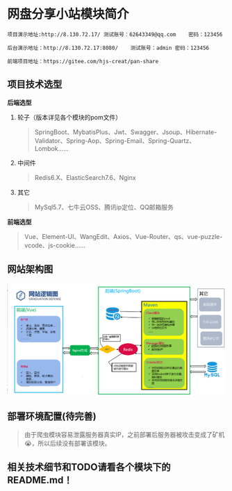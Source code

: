 # 网盘分享小站模块简介

`项目演示地址:http://8.130.72.17/	测试账号：62643349@qq.com	密码：123456`

`后台演示地址：http://8.130.72.17:8080/	测试账号：admin 密码：123456`

`前端项目地址：https://gitee.com/hjs-creat/pan-share`

## 项目技术选型

**后端选型**

1.  轮子（版本详见各个模块的pom文件）

    >   SpringBoot、MybatisPlus、Jwt、Swagger、Jsoup、Hibernate-Validator、Spring-Aop、Spring-Email、Spring-Quartz、Lombok……

2.  中间件

    >   Redis6.X、ElasticSearch7.6、Nginx

3.  其它

    >   MySql5.7、七牛云OSS、腾讯ip定位、QQ邮箱服务

**前端选型**

>   Vue、Element-UI、WangEdit、Axios、Vue-Router、qs、vue-puzzle-vcode、js-cookie……

## 网站架构图

![image-20230321111133704](./img/image-20230321111133704.png)

## 部署环境配置(待完善)

>   由于爬虫模块容易泄露服务器真实IP，之前部署后服务器被攻击变成了矿机:sob:，所以后续没有部署该模块。

## 相关技术细节和TODO请看各个模块下的README.md！
